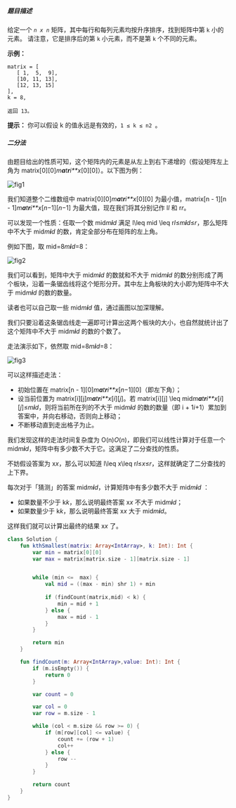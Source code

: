 ##### 题目描述

给定一个 *`n x n`* 矩阵，其中每行和每列元素均按升序排序，找到矩阵中第 `k` 小的元素。
请注意，它是排序后的第 `k` 小元素，而不是第 `k` 个不同的元素。

 

**示例：**

```
matrix = [
   [ 1,  5,  9],
   [10, 11, 13],
   [12, 13, 15]
],
k = 8,

返回 13。
```

 

**提示：**
你可以假设 k 的值永远是有效的，`1 ≤ k ≤ n2 `。





##### 二分法



由题目给出的性质可知，这个矩阵内的元素是从左上到右下递增的（假设矩阵左上角为 matrix[0][0]*m**a**t**r**i**x*[0][0]）。以下图为例：

![fig1](https://assets.leetcode-cn.com/solution-static/378/378_fig1.png)

我们知道整个二维数组中 matrix[0][0]*m**a**t**r**i**x*[0][0] 为最小值，matrix[n - 1][n - 1]*m**a**t**r**i**x*[*n*−1][*n*−1] 为最大值，现在我们将其分别记作 l*l* 和 r*r*。

可以发现一个性质：任取一个数 mid*m**i**d* 满足 l\leq mid \leq r*l*≤*m**i**d*≤*r*，那么矩阵中不大于 mid*m**i**d* 的数，肯定全部分布在矩阵的左上角。

例如下图，取 mid=8*m**i**d*=8：

![fig2](https://assets.leetcode-cn.com/solution-static/378/378_fig2.png)

我们可以看到，矩阵中大于 mid*m**i**d* 的数就和不大于 mid*m**i**d* 的数分别形成了两个板块，沿着一条锯齿线将这个矩形分开。其中左上角板块的大小即为矩阵中不大于 mid*m**i**d* 的数的数量。

读者也可以自己取一些 mid*m**i**d* 值，通过画图以加深理解。

我们只要沿着这条锯齿线走一遍即可计算出这两个板块的大小，也自然就统计出了这个矩阵中不大于 mid*m**i**d* 的数的个数了。

走法演示如下，依然取 mid=8*m**i**d*=8：

![fig3](https://assets.leetcode-cn.com/solution-static/378/378_fig3.png)

可以这样描述走法：

- 初始位置在 matrix[n - 1][0]*m**a**t**r**i**x*[*n*−1][0]（即左下角）；
- 设当前位置为 matrix[i][j]*m**a**t**r**i**x*[*i*][*j*]。若 matrix[i][j] \leq mid*m**a**t**r**i**x*[*i*][*j*]≤*m**i**d*，则将当前所在列的不大于 mid*m**i**d* 的数的数量（即 i + 1*i*+1）累加到答案中，并向右移动，否则向上移动；
- 不断移动直到走出格子为止。

我们发现这样的走法时间复杂度为 O(n)*O*(*n*)，即我们可以线性计算对于任意一个 mid*m**i**d*，矩阵中有多少数不大于它。这满足了二分查找的性质。

不妨假设答案为 x*x*，那么可以知道 l\leq x\leq r*l*≤*x*≤*r*，这样就确定了二分查找的上下界。

每次对于「猜测」的答案 mid*m**i**d*，计算矩阵中有多少数不大于 mid*m**i**d* ：

- 如果数量不少于 k*k*，那么说明最终答案 x*x* 不大于 mid*m**i**d*；
- 如果数量少于 k*k*，那么说明最终答案 x*x* 大于 mid*m**i**d*。

这样我们就可以计算出最终的结果 x*x* 了。

```kotlin
class Solution {
    fun kthSmallest(matrix: Array<IntArray>, k: Int): Int {
        var min = matrix[0][0]
        var max = matrix[matrix.size - 1][matrix.size - 1]


        while (min <=  max) {
            val mid = ((max - min) shr 1) + min
            
            if (findCount(matrix,mid) < k) {
                min = mid + 1
            } else {
                max = mid - 1
            }
        }  

        return min 
    }

    fun findCount(m: Array<IntArray>,value: Int): Int {
        if (m.isEmpty()) {
            return 0
        }

        var count = 0

        var col = 0
        var row = m.size - 1

        while (col < m.size && row >= 0) {
            if (m[row][col] <= value) {
                count += (row + 1)
                col++
            } else {
                row --
            }
        }

        return count
    }
}
```

